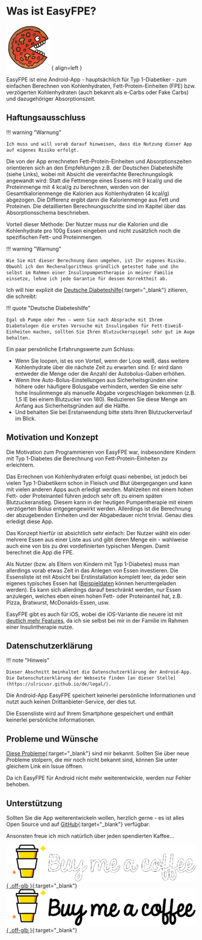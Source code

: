 # Was ist EasyFPE?

![EasyFPE-App-Icon](assets/images/pizza_small.png){ align=left }

EasyFPE ist eine Android-App - hauptsächlich für Typ 1-Diabetiker - zum einfachen Berechnen von Kohlenhydraten, Fett-Protein-Einheiten (FPE) bzw. verzögerten Kohlenhydraten (auch bekannt als e-Carbs oder Fake Carbs) und dazugehöriger Absorptionszeit. 

## Haftungsausschluss

!!! warning "Warnung"

    Ich muss und will vorab darauf hinweisen, dass die Nutzung dieser App auf eigenes Risiko erfolgt.

Die von der App errechneten Fett-Protein-Einheiten und Absorptionszeiten orientieren sich an den Empfehlungen z.B. der Deutschen Diabeteshilfe (siehe Links), wobei mit Absicht die vereinfachte Berechnungslogik angewandt wird: Statt die Fettmenge eines Essens mit 9 kcal/g und die Proteinmenge mit 4 kcal/g zu berechnen, werden von der Gesamtkalorienmenge die Kalorien aus Kohlenhydraten (4 kcal/g) abgezogen. Die Differenz ergibt dann die Kalorienmenge aus Fett und Proteinen. Die detaillierten Berechnungsschritte sind im Kapitel über das Absorptionsschema beschrieben.

Vorteil dieser Methode: Der Nutzer muss nur die Kalorien und die Kohlenhydrate pro 100g Essen eingeben und nicht zusätzlich noch die spezifischen Fett- und Proteinmengen.

!!! warning "Warnung"

    Wie Sie mit dieser Berechnung dann umgehen, ist Ihr eigenes Risiko. Obwohl ich den Rechenalgorithmus gründlich getestet habe und ihn selbst im Rahmen einer Insulinpumpentherapie in meiner Familie einsetze, lehne ich jede Garantie für dessen Korrektheit ab.

Ich will hier explizit die [Deutsche Diabeteshilfe](https://www.diabetesde.org/ueber_diabetes/was_ist_diabetes_/diabetes_lexikon/fett-protein-einheit-fpe){:target="_blank"} zitieren, die schreibt:

!!! quote "Deutsche Diabeteshilfe"

    Egal ob Pumpe oder Pen – wenn Sie nach Absprache mit Ihrem Diabetologen die ersten Versuche mit Insulingaben für Fett-Eiweiß-Einheiten machen, sollten Sie Ihren Blutzuckerspiegel sehr gut im Auge behalten.

Ein paar persönliche Erfahrungswerte zum Schluss:

- Wenn Sie loopen, ist es von Vorteil, wenn der Loop weiß, dass weitere Kohlenhydrate über die nächste Zeit zu erwarten sind. Er wird dann entweder die Menge oder die Anzahl der Autobolus-Gaben erhöhen.
- Wenn Ihre Auto-Bolus-Einstellungen aus Sicherheitsgründen eine höhere oder häufigere Bolusgabe verhindern, werden Sie eine sehr hohe Insulinmenge als manuelle Abgabe vorgeschlagen bekommen (z.B. 1,5 IE bei einem Blutzucker von 180). Reduzieren Sie diese Menge am Anfang aus Sicherheitsgründen auf die Hälfte.
- Und behalten Sie bei Erstanwendung bitte stets Ihren Blutzuckerverlauf im Blick.

## Motivation und Konzept

Die Motivation zum Programmieren von EasyFPE war, insbesondere Kindern mit Typ 1-Diabetes die Berechnung von Fett-Protein-Einheiten zu erleichtern.

Das Errechnen von Kohlenhydraten erfolgt quasi nebenbei, ist jedoch bei vielen Typ 1-Diabetikern schon in Fleisch und Blut übergegangen und kann mit vielen anderen Apps auch erledigt werden. Mahlzeiten mit einem hohen Fett- oder Proteinanteil führen jedoch sehr oft zu einem späten Blutzuckeranstieg. Diesem kann in der heutigen Pumpentherapie mit einem verzögerten Bolus entgegengewirkt werden. Allerdings ist die Berechnung der abzugebenden Einheiten und der Abgabedauer nicht trivial. Genau dies erledigt diese App.

Das Konzept hierfür ist absichtlich sehr einfach: Der Nutzer wählt ein oder mehrere Essen aus einer Liste aus und gibt deren Menge ein - wahlweise auch eine von bis zu drei vordefinierten typischen Mengen. Damit berechnet die App die FPE.

Als Nutzer (bzw. als Eltern von Kindern mit Typ 1-Diabetes) muss man allerdings vorab etwas Zeit in das Anlegen von Essen investieren. Die Essensliste ist mit Absicht bei Erstinstallation komplett leer, da jeder sein eigenes typisches Essen hat ([Beispieldaten](manual.md#beispieldaten) können heruntergeladen werden). Es kann sich allerdings darauf beschränkt werden, nur Essen anzulegen, welches eben einen hohen Fett- oder Proteinanteil hat, z.B. Pizza, Bratwurst, McDonalds-Essen, usw.

EasyFPE gibt es auch für iOS, wobei die iOS-Variante die neuere ist mit [deutlich mehr Features](https://ulricusr.github.io/de/#feature-ubersicht), da ich sie selbst bei mir in der Familie im Rahmen einer Insulintherapie nutze.

## Datenschutzerklärung

!!! note "Hinweis"

    Dieser Abschnitt beinhaltet die Datenschutzerklärung der Android-App. Die Datenschutzerklärung der Webseite finden [an dieser Stelle](https://ulricusr.github.io/de/legal/).

Die Android-App EasyFPE speichert keinerlei persönliche Informationen und nutzt auch keinen Drittanbieter-Service, der dies tut.

Die Essensliste wird auf Ihrem Smartphone gespeichert und enthält keinerlei persönliche Informationen.

## Probleme und Wünsche

[Diese Probleme](https://github.com/UlricusR/Android-EasyFPU/issues){:target="_blank"} sind mir bekannt. Sollten Sie über neue Probleme stolpern, die mir noch nicht bekannt sind, können Sie unter gleichem Link ein Issue öffnen.

Da ich EasyFPE für Android nicht mehr weiterentwickle, werden nur Fehler behoben.

## Unterstützung

Sollten Sie die App weiterentwickeln wollen, herzlich gerne - es ist alles Open Source und auf [GitHub](https://github.com/UlricusR/Android-EasyFPU){:target="_blank"} verfügbar.

Ansonsten freue ich mich natürlich über jeden spendierten Kaffee...

[![Buy me a coffee](assets/images/buymeacoffee_darkbackground.png#only-dark){ .off-glb }](https://www.buymeacoffee.com/ulricus){:target="_blank"}
[![Buy me a coffee](assets/images/buymeacoffee_lightbackground.png#only-light){ .off-glb }](https://www.buymeacoffee.com/ulricus){:target="_blank"}

